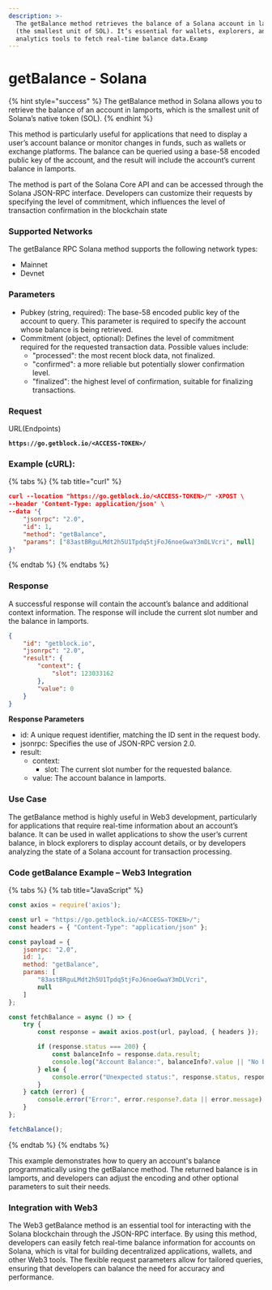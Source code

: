 ```yaml
---
description: >-
  The getBalance method retrieves the balance of a Solana account in lamports
  (the smallest unit of SOL). It’s essential for wallets, explorers, and
  analytics tools to fetch real-time balance data.Examp
---
```


# getBalance - Solana

{% hint style="success" %}
The getBalance method in Solana allows you to retrieve the balance of an account in lamports, which is the smallest unit of Solana’s native token (SOL).
{% endhint %}

This method is particularly useful for applications that need to display a user’s account balance or monitor changes in funds, such as wallets or exchange platforms. The balance can be queried using a base-58 encoded public key of the account, and the result will include the account’s current balance in lamports.

The method is part of the Solana Core API and can be accessed through the Solana JSON-RPC interface. Developers can customize their requests by specifying the level of commitment, which influences the level of transaction confirmation in the blockchain state

### **Supported Networks**

The getBalance RPC Solana method supports the following network types:

* Mainnet
* Devnet

### Parameters

* Pubkey (string, required): The base-58 encoded public key of the account to query. This parameter is required to specify the account whose balance is being retrieved.
* Commitment (object, optional): Defines the level of commitment required for the requested transaction data. Possible values include:
  * "processed": the most recent block data, not finalized.
  * "confirmed": a more reliable but potentially slower confirmation level.
  * "finalized": the highest level of confirmation, suitable for finalizing transactions.

### Request

URL(Endpoints)

<pre class="language-json" data-full-width="false"><code class="lang-json"><strong>https://go.getblock.io/&#x3C;ACCESS-TOKEN>/
</strong></code></pre>

### Example (cURL):

{% tabs %}
{% tab title="curl" %}
```json
curl --location "https://go.getblock.io/<ACCESS-TOKEN>/" -XPOST \
--header 'Content-Type: application/json' \
--data '{
    "jsonrpc": "2.0",
    "id": 1,
    "method": "getBalance",
    "params": ["83astBRguLMdt2h5U1Tpdq5tjFoJ6noeGwaY3mDLVcri", null]
}'
```
{% endtab %}
{% endtabs %}

### Response

A successful response will contain the account’s balance and additional context information. The response will include the current slot number and the balance in lamports.

```json
{
    "id": "getblock.io",
    "jsonrpc": "2.0",
    "result": {
        "context": {
            "slot": 123033162
        },
        "value": 0
    }
}
```

**Response Parameters**

* id: A unique request identifier, matching the ID sent in the request body.
* jsonrpc: Specifies the use of JSON-RPC version 2.0.
* result:
  * context:
    * slot: The current slot number for the requested balance.
  * value: The account balance in lamports.

### Use Case

The getBalance method is highly useful in Web3 development, particularly for applications that require real-time information about an account’s balance. It can be used in wallet applications to show the user’s current balance, in block explorers to display account details, or by developers analyzing the state of a Solana account for transaction processing.

### Code getBalance Example – Web3 Integration

{% tabs %}
{% tab title="JavaScript" %}
```javascript
const axios = require('axios');

const url = "https://go.getblock.io/<ACCESS-TOKEN>/";
const headers = { "Content-Type": "application/json" };

const payload = {
    jsonrpc: "2.0",
    id: 1, 
    method: "getBalance",
    params: [
        "83astBRguLMdt2h5U1Tpdq5tjFoJ6noeGwaY3mDLVcri",
        null
    ]
};

const fetchBalance = async () => {
    try {
        const response = await axios.post(url, payload, { headers });

        if (response.status === 200) {
            const balanceInfo = response.data.result;
            console.log("Account Balance:", balanceInfo?.value || "No balance data available");
        } else {
            console.error("Unexpected status:", response.status, response.statusText);
        }
    } catch (error) {
        console.error("Error:", error.response?.data || error.message);
    }
};

fetchBalance();
```
{% endtab %}
{% endtabs %}

This example demonstrates how to query an account's balance programmatically using the getBalance method. The returned balance is in lamports, and developers can adjust the encoding and other optional parameters to suit their needs.

### Integration with Web3

The Web3 getBalance method is an essential tool for interacting with the Solana blockchain through the JSON-RPC interface. By using this method, developers can easily fetch real-time balance information for accounts on Solana, which is vital for building decentralized applications, wallets, and other Web3 tools. The flexible request parameters allow for tailored queries, ensuring that developers can balance the need for accuracy and performance.
